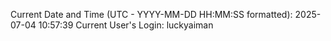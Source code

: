 Current Date and Time (UTC - YYYY-MM-DD HH:MM:SS formatted): 2025-07-04 10:57:39
Current User's Login: luckyaiman
